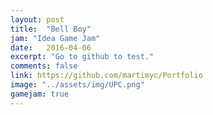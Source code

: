 ```yaml
---
layout: post
title:  "Bell Boy"
jam: "Idea Game Jam"
date:   2016-04-06
excerpt: "Go to github to test."
comments: false
link: https://github.com/martimyc/Portfolio
image: "../assets/img/UPC.png"
gamejam: true
---
```


<!--https://codeburst.io/5-steps-to-speed-up-your-image-heavy-website-65c874a86966-->
